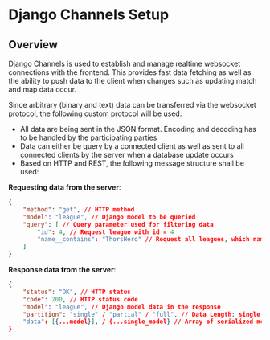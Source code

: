 # Django Channels Setup

## Overview

Django Channels is used to establish and manage realtime websocket connections with the frontend.
This provides fast data fetching as well as the ability to push data to the client when changes such as updating match and map data occur.

Since arbitrary (binary and text) data can be transferred via the websocket protocol, the following custom protocol will be used:

- All data are being sent in the JSON format. Encoding and decoding has to be handled by the participating parties
- Data can either be query by a connected client as well as sent to all connected clients by the server when a database update occurs
- Based on HTTP and REST, the following message structure shall be used:

**Requesting data from the server**:
```JSON
{
    "method": "get", // HTTP method
    "model": "league", // Django model to be queried
    "query": [ // Query parameter used for filtering data
        "id": 4, // Request league with id = 4
        "name__contains": "ThorsHero" // Request all leagues, which name contain the phrase "ThorsHero"
    ]
}
```

**Response data from the server**:
```JSON
{
    "status": "OK", // HTTP status
    "code": 200, // HTTP status code
    "model": "league", // Django model data in the response
    "partition": "single" / "partial" / "full", // Data Length: single model instance / partial list (based on query) / full list
    "data": [{...model}], / {...single_model} // Array of serialized models or a single serialized model
}
```
